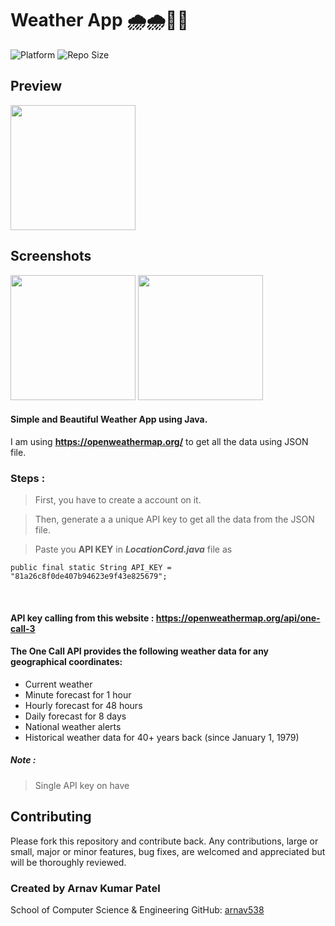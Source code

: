 # Weather App 🌧️🌧️💙💙

![Platform](https://img.shields.io/badge/platform-Android-brightgreen.svg?color=00ADB5&style=for-the-badge)
![Repo Size](https://img.shields.io/github/repo-size/dev-aniketj/Weather-App?color=00ADB5&style=for-the-badge)

## Preview

<img src="https://github.com/dev-aniketj/Weather-App/blob/master/SS/gif1.gif" width="200"/>

## Screenshots

<p float="left">
	<img src="https://github.com/dev-aniketj/Weather-App/blob/master/SS/image1.jpg" width="200"/>
	<img src="https://github.com/dev-aniketj/Weather-App/blob/master/SS/image2.jpg" width="200"/>
</p>


#### Simple and Beautiful Weather App using Java.

I am using **https://openweathermap.org/** to get all the data using JSON file.

### Steps :

> First, you have to create a account on it.

> Then, generate a a unique API key to get all the data from the JSON file.

> Paste you **API KEY** in **_LocationCord.java_** file as

```
public final static String API_KEY = "81a26c8f0de407b94623e9f43e825679";
```

<br/>

#### API key calling from this website : **https://openweathermap.org/api/one-call-3**

#### The One Call API provides the following weather data for any geographical coordinates:

- Current weather
- Minute forecast for 1 hour
- Hourly forecast for 48 hours
- Daily forecast for 8 days
- National weather alerts
- Historical weather data for 40+ years back (since January 1, 1979)

##### Note :

> Single API key on have

## Contributing

Please fork this repository and contribute back. Any contributions, large or small, major or minor features, bug fixes, are welcomed and appreciated but will be thoroughly reviewed.

### Created by Arnav Kumar Patel
School of Computer Science & Engineering
GitHub: [arnav538](https://github.com/arnav538)
